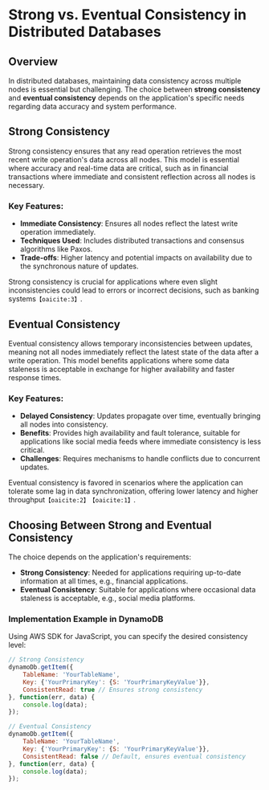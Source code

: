 # Strong vs. Eventual Consistency in Distributed Databases

## Overview

In distributed databases, maintaining data consistency across multiple nodes is essential but challenging. The choice between **strong consistency** and **eventual consistency** depends on the application's specific needs regarding data accuracy and system performance.

## Strong Consistency

Strong consistency ensures that any read operation retrieves the most recent write operation's data across all nodes. This model is essential where accuracy and real-time data are critical, such as in financial transactions where immediate and consistent reflection across all nodes is necessary.

### Key Features:

- **Immediate Consistency**: Ensures all nodes reflect the latest write operation immediately.
- **Techniques Used**: Includes distributed transactions and consensus algorithms like Paxos.
- **Trade-offs**: Higher latency and potential impacts on availability due to the synchronous nature of updates.

Strong consistency is crucial for applications where even slight inconsistencies could lead to errors or incorrect decisions, such as banking systems&#8203;``【oaicite:3】``&#8203;.

## Eventual Consistency

Eventual consistency allows temporary inconsistencies between updates, meaning not all nodes immediately reflect the latest state of the data after a write operation. This model benefits applications where some data staleness is acceptable in exchange for higher availability and faster response times.

### Key Features:

- **Delayed Consistency**: Updates propagate over time, eventually bringing all nodes into consistency.
- **Benefits**: Provides high availability and fault tolerance, suitable for applications like social media feeds where immediate consistency is less critical.
- **Challenges**: Requires mechanisms to handle conflicts due to concurrent updates.

Eventual consistency is favored in scenarios where the application can tolerate some lag in data synchronization, offering lower latency and higher throughput&#8203;``【oaicite:2】``&#8203;&#8203;``【oaicite:1】``&#8203;.

## Choosing Between Strong and Eventual Consistency

The choice depends on the application's requirements:

- **Strong Consistency**: Needed for applications requiring up-to-date information at all times, e.g., financial applications.
- **Eventual Consistency**: Suitable for applications where occasional data staleness is acceptable, e.g., social media platforms.

### Implementation Example in DynamoDB

Using AWS SDK for JavaScript, you can specify the desired consistency level:

```javascript
// Strong Consistency
dynamoDb.getItem({
    TableName: 'YourTableName',
    Key: {'YourPrimaryKey': {S: 'YourPrimaryKeyValue'}},
    ConsistentRead: true // Ensures strong consistency
}, function(err, data) {
    console.log(data);
});

// Eventual Consistency
dynamoDb.getItem({
    TableName: 'YourTableName',
    Key: {'YourPrimaryKey': {S: 'YourPrimaryKeyValue'}},
    ConsistentRead: false // Default, ensures eventual consistency
}, function(err, data) {
    console.log(data);
});
